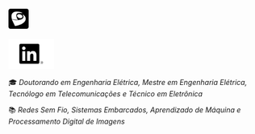 <!---
- 👋 Hi, I’m @ferreirad08
- 👀 I’m interested in ...
- 🌱 I’m currently learning ...
- 💞️ I’m looking to collaborate on ...
- 📫 How to reach me ...


ferreirad08/ferreirad08 is a ✨ special ✨ repository because its `README.md` (this file) appears on your GitHub profile.
You can click the Preview link to take a look at your changes.
--->
[<img src="https://github.com/jpswalsh/academicons/blob/master/svg/lattes-square.svg" width="40">](http://lattes.cnpq.br/3863655668683045)

[<img src="https://raw.githubusercontent.com/ferreirad08/ferreirad08/main/LinkedIn-Icon-Black-Logo.wine.svg" width="90">](https://www.linkedin.com/in/david-f-3a918ba5)

:mortar_board: _Doutorando em Engenharia Elétrica, Mestre em Engenharia Elétrica, Tecnólogo em Telecomunicações e Técnico em Eletrônica_

:books: _Redes Sem Fio, Sistemas Embarcados, Aprendizado de Máquina e Processamento Digital de Imagens_
